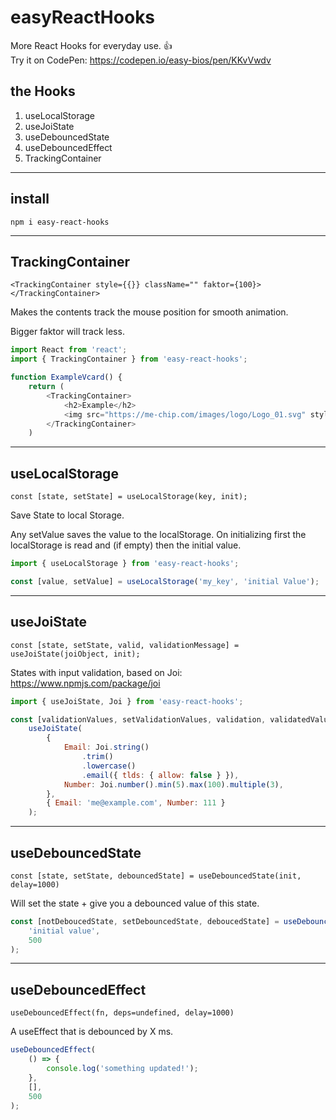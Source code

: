 # easyReactHooks

More React Hooks for everyday use. 👍\
Try it on CodePen: https://codepen.io/easy-bios/pen/KKvVwdv

## the Hooks

1. useLocalStorage
2. useJoiState
3. useDebouncedState
4. useDebouncedEffect
5. TrackingContainer

---

## install

`npm i easy-react-hooks`

---

## TrackingContainer

`<TrackingContainer style={{}} className="" faktor={100}></TrackingContainer>`

Makes the contents track the mouse position for smooth animation.

Bigger faktor will track less.

```javascript
import React from 'react';
import { TrackingContainer } from 'easy-react-hooks';

function ExampleVcard() {
    return (
        <TrackingContainer>
            <h2>Example</h2>
            <img src="https://me-chip.com/images/logo/Logo_01.svg" style={{width: "256px"}} />
        </TrackingContainer>
    )
```

---

## useLocalStorage

`const [state, setState] = useLocalStorage(key, init);`

Save State to local Storage.

Any setValue saves the value to the localStorage.
On initializing first the localStorage is read and (if empty) then the initial value.

```javascript
import { useLocalStorage } from 'easy-react-hooks';

const [value, setValue] = useLocalStorage('my_key', 'initial Value');
```

---

## useJoiState

`const [state, setState, valid, validationMessage] = useJoiState(joiObject, init);`

States with input validation, based on Joi: https://www.npmjs.com/package/joi

```javascript
import { useJoiState, Joi } from 'easy-react-hooks';

const [validationValues, setValidationValues, validation, validatedValues] =
    useJoiState(
        {
            Email: Joi.string()
                .trim()
                .lowercase()
                .email({ tlds: { allow: false } }),
            Number: Joi.number().min(5).max(100).multiple(3),
        },
        { Email: 'me@example.com', Number: 111 }
    );
```

---

## useDebouncedState

`const [state, setState, debouncedState] = useDebouncedState(init, delay=1000)`

Will set the state + give you a debounced value of this state.

```javascript
const [notDeboucedState, setDebouncedState, deboucedState] = useDebouncedState(
    'initial value',
    500
);
```

---

## useDebouncedEffect

`useDebouncedEffect(fn, deps=undefined, delay=1000)`

A useEffect that is debounced by X ms.

```javascript
useDebouncedEffect(
    () => {
        console.log('something updated!');
    },
    [],
    500
);
```

